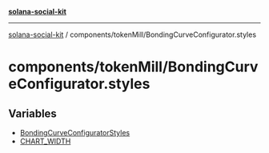 [**solana-social-kit**](../../../README.md)

***

[solana-social-kit](../../../README.md) / components/tokenMill/BondingCurveConfigurator.styles

# components/tokenMill/BondingCurveConfigurator.styles

## Variables

- [BondingCurveConfiguratorStyles](variables/BondingCurveConfiguratorStyles.md)
- [CHART\_WIDTH](variables/CHART_WIDTH.md)
